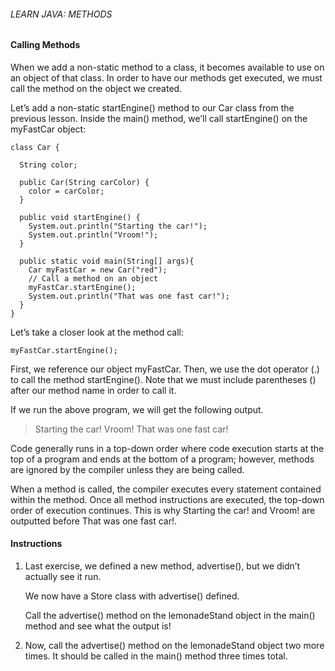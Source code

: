 ###### LEARN JAVA: METHODS

#### Calling Methods

When we add a non-static method to a class, it becomes available to use on an object of that class. In order to have our methods get executed, we must call the method on the object we created.

Let’s add a non-static startEngine() method to our Car class from the previous lesson. Inside the main() method, we’ll call startEngine() on the myFastCar object:
```
class Car {
 
  String color;
 
  public Car(String carColor) {
    color = carColor;
  }
 
  public void startEngine() {
    System.out.println("Starting the car!");
    System.out.println("Vroom!");
  }
 
  public static void main(String[] args){
    Car myFastCar = new Car("red");
    // Call a method on an object 
    myFastCar.startEngine();
    System.out.println("That was one fast car!");
  }
}
```
Let’s take a closer look at the method call:

```
myFastCar.startEngine();
```
First, we reference our object myFastCar. Then, we use the dot operator (.) to call the method startEngine(). Note that we must include parentheses () after our method name in order to call it.

If we run the above program, we will get the following output.

>Starting the car!
Vroom!
That was one fast car!

Code generally runs in a top-down order where code execution starts at the top of a program and ends at the bottom of a program; however, methods are ignored by the compiler unless they are being called.

When a method is called, the compiler executes every statement contained within the method. Once all method instructions are executed, the top-down order of execution continues. This is why Starting the car! and Vroom! are outputted before That was one fast car!.

#### Instructions

1. Last exercise, we defined a new method, advertise(), but we didn’t actually see it run.

    We now have a Store class with advertise() defined.

    Call the advertise() method on the lemonadeStand object in the main() method and see what the output is!

2. Now, call the advertise() method on the lemonadeStand object two more times. It should be called in the main() method three times total.